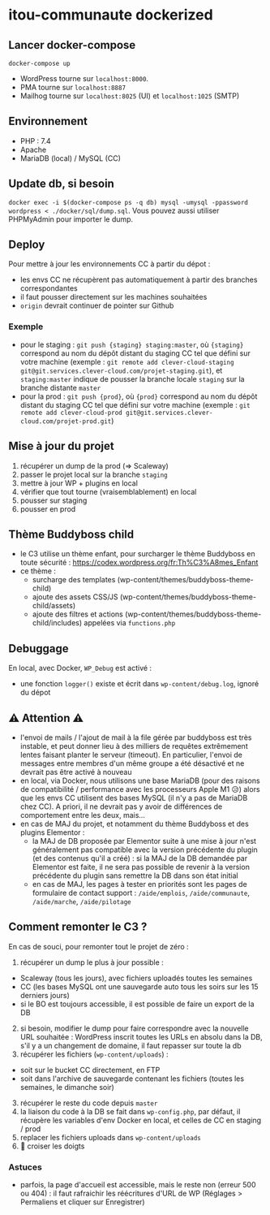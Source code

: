 # itou-communaute dockerized

## Lancer docker-compose
`docker-compose up`
- WordPress tourne sur `localhost:8000`.
- PMA tourne sur `localhost:8887`
- Mailhog tourne sur `localhost:8025` (UI) et `localhost:1025` (SMTP)

## Environnement
- PHP : 7.4
- Apache
- MariaDB (local) / MySQL (CC)

## Update db, si besoin
`docker exec -i $(docker-compose ps -q db) mysql -umysql -ppassword wordpress < ./docker/sql/dump.sql`. Vous pouvez aussi utiliser PHPMyAdmin pour importer le dump.
 
## Deploy
Pour mettre à jour les environnements CC à partir du dépot :
- les envs CC ne récupèrent pas automatiquement à partir des branches correspondantes
- il faut pousser directement sur les machines souhaitées
- `origin` devrait continuer de pointer sur Github

### Exemple
- pour le staging : `git push {staging} staging:master`, où `{staging}` correspond au nom du dépôt distant du staging CC tel que défini sur votre machine (exemple : `git remote add clever-cloud-staging git@git.services.clever-cloud.com/projet-staging.git`), et `staging:master` indique de pousser la branche locale `staging` sur la branche distante `master`
- pour la prod : `git push {prod}`, où `{prod}` correspond au nom du dépôt distant du staging CC tel que défini sur votre machine (exemple : `git remote add clever-cloud-prod git@git.services.clever-cloud.com/projet-prod.git`)

## Mise à jour du projet
1. récupérer un dump de la prod (=> Scaleway)
2. passer le projet local sur la branche `staging`
3. mettre à jour WP + plugins en local
4. vérifier que tout tourne (vraisemblablement) en local
5. pousser sur staging
6. pousser en prod

## Thème Buddyboss child
- le C3 utilise un thème enfant, pour surcharger le thème Buddyboss en toute sécurité : https://codex.wordpress.org/fr:Th%C3%A8mes_Enfant
- ce thème :
  - surcharge des templates (wp-content/themes/buddyboss-theme-child)
  - ajoute des assets CSS/JS (wp-content/themes/buddyboss-theme-child/assets)
  - ajoute des filtres et actions (wp-content/themes/buddyboss-theme-child/includes) appelées via `functions.php`

## Debuggage
En local, avec Docker, `WP_Debug` est activé :
- une fonction `logger()` existe et écrit dans `wp-content/debug.log`, ignoré du dépot

## ⚠️ Attention ⚠️
- l'envoi de mails / l'ajout de mail à la file gérée par buddyboss est très instable, et peut donner lieu à des milliers de requêtes extrêmement lentes faisant planter le serveur (timeout). En particulier, l'envoi de messages entre membres d'un même groupe a été désactivé et ne devrait pas être activé à nouveau
- en local, via Docker, nous utilisons une base MariaDB (pour des raisons de compatibilité / performance avec les processeurs Apple M1 
😥) alors que les envs CC utilisent des bases MySQL (il n'y a pas de MariaDB chez CC). A priori, il ne devrait pas y avoir de différences de comportement entre les deux, mais...
- en cas de MAJ du projet, et notamment du thème Buddyboss et des plugins Elementor : 
  - la MAJ de DB proposée par Elementor suite à une mise à jour n'est généralement pas compatible avec la version précédente du plugin (et des contenus qu'il a créé) : si la MAJ de la DB demandée par Elementor est faite, il ne sera pas possible de revenir à la version précédente du plugin sans remettre la DB dans son état initial
  - en cas de MAJ, les pages à tester en priorités sont les pages de formulaire de contact support : `/aide/emplois`, `/aide/communaute`, `/aide/marche`, `/aide/pilotage`


## Comment remonter le C3 ?
En cas de souci, pour remonter tout le projet de zéro :
1. récupérer un dump le plus à jour possible : 
  - Scaleway (tous les jours), avec fichiers uploadés toutes les semaines
  - CC (les bases MySQL ont une sauvegarde auto tous les soirs sur les 15 derniers jours)
  - si le BO est toujours accessible, il est possible de faire un export de la DB
2. si besoin, modifier le dump pour faire correspondre avec la nouvelle URL souhaitée : WordPress inscrit toutes les URLs en absolu dans la DB, s'il y a un changement de domaine, il faut repasser sur toute la db
2. récupérer les fichiers (`wp-content/uploads`) :
  - soit sur le bucket CC directement, en FTP
  - soit dans l'archive de sauvegarde contenant les fichiers (toutes les semaines, le dimanche soir)
3. récupérer le reste du code depuis `master`
4. la liaison du code à la DB se fait dans `wp-config.php`, par défaut, il récupère les variables d'env Docker en local, et celles de CC en staging / prod
5. replacer les fichiers uploads dans `wp-content/uploads`
6. 🤞 croiser les doigts
### Astuces
- parfois, la page d'accueil est accessible, mais le reste non (erreur 500 ou 404) : il faut rafraichir les réécritures d'URL de WP (Réglages > Permaliens et cliquer sur Enregistrer)
